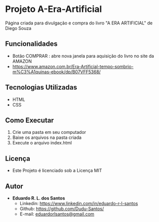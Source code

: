 # Projeto A-Era-Artificial
Página criada para divulgação e compra do livro "A ERA ARTIFICIAL" de Diego Souza 

## Funcionalidades
* Botão COMPRAR : abre nova janela para aquisição do livro no site da AMAZON
* https://www.amazon.com.br/Era-Artificial-tempo-sombrio-m%C3%A1quinas-ebook/dp/B07VFF5368/

## Tecnologias Utilizadas
* HTML
* CSS

## Como Executar
1. Crie uma pasta em seu computador
2. Baixe os arquivos na pasta criada
3. Execute o arquivo index.html

## Licença
* Este Projeto é licenciado sob a Licença MIT

## Autor
* **Eduardo R. L. dos Santos**
  * Linkedin: https://www.linkedin.com/in/eduardo-r-l-santos
  * Github: https://github.com/Dudu-Santos/
  * E-mail: eduardorlsantos@gmail.com
